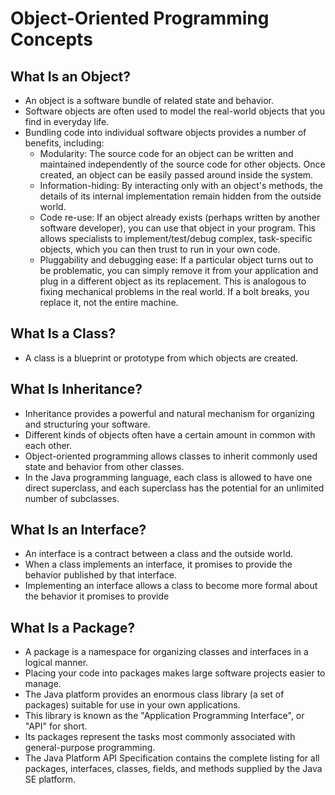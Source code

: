 # Object-Oriented Programming Concepts

## What Is an Object?

* An object is a software bundle of related state and behavior. 
*  Software objects are often used to model the real-world objects that you find in everyday life. 
* Bundling code into individual software objects provides a number of benefits, including:
  * Modularity: The source code for an object can be written and maintained independently of the source code for other objects. Once created, an object can be easily passed around inside the system.
  * Information-hiding: By interacting only with an object's methods, the details of its internal implementation remain hidden from the outside world.
  * Code re-use: If an object already exists (perhaps written by another software developer), you can use that object in your program. This allows specialists to implement/test/debug complex, task-specific objects, which you can then trust to run in your own code.
  * Pluggability and debugging ease: If a particular object turns out to be problematic, you can simply remove it from your application and plug in a different object as its replacement. This is analogous to fixing mechanical problems in the real world. If a bolt breaks, you replace it, not the entire machine.

## What Is a Class?

* A class is a blueprint or prototype from which objects are created.

## What Is Inheritance?

* Inheritance provides a powerful and natural mechanism for organizing and structuring your software. 
* Different kinds of objects often have a certain amount in common with each other. 
* Object-oriented programming allows classes to inherit commonly used state and behavior from other classes.
* In the Java programming language, each class is allowed to have one direct superclass, and each superclass has the potential for an unlimited number of subclasses.

## What Is an Interface?

* An interface is a contract between a class and the outside world.
* When a class implements an interface, it promises to provide the behavior published by that interface. 
* Implementing an interface allows a class to become more formal about the behavior it promises to provide

## What Is a Package?

* A package is a namespace for organizing classes and interfaces in a logical manner. 
*  Placing your code into packages makes large software projects easier to manage. 
* The Java platform provides an enormous class library (a set of packages) suitable for use in your own applications. 
* This library is known as the "Application Programming Interface", or "API" for short. 
* Its packages represent the tasks most commonly associated with general-purpose programming. 
* The Java Platform API Specification contains the complete listing for all packages, interfaces, classes, fields, and methods supplied by the Java SE platform. 
